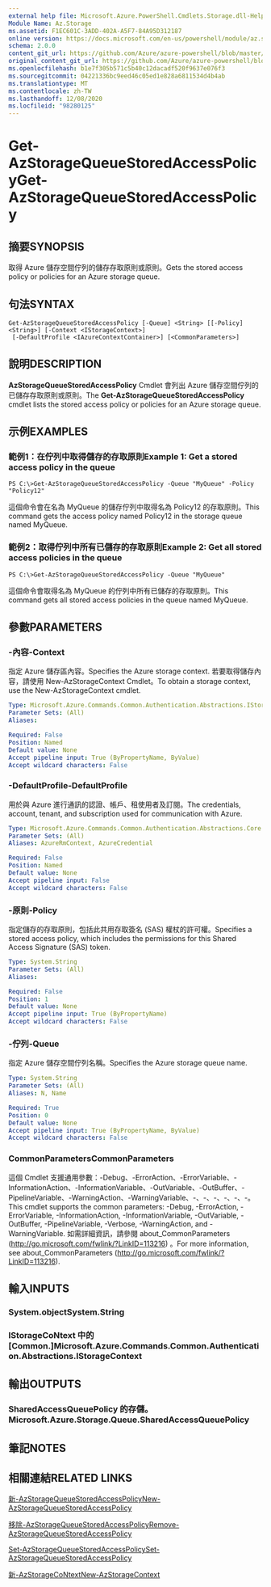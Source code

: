 ```yaml
---
external help file: Microsoft.Azure.PowerShell.Cmdlets.Storage.dll-Help.xml
Module Name: Az.Storage
ms.assetid: F1EC601C-3ADD-402A-A5F7-84A95D312187
online version: https://docs.microsoft.com/en-us/powershell/module/az.storage/get-azstoragequeuestoredaccesspolicy
schema: 2.0.0
content_git_url: https://github.com/Azure/azure-powershell/blob/master/src/Storage/Storage.Management/help/Get-AzStorageQueueStoredAccessPolicy.md
original_content_git_url: https://github.com/Azure/azure-powershell/blob/master/src/Storage/Storage.Management/help/Get-AzStorageQueueStoredAccessPolicy.md
ms.openlocfilehash: b1e7f305b571c5b40c12dacadf520f9637e076f3
ms.sourcegitcommit: 04221336bc9eed46c05ed1e828a6811534d4b4ab
ms.translationtype: MT
ms.contentlocale: zh-TW
ms.lasthandoff: 12/08/2020
ms.locfileid: "98280125"
---
```

# <span data-ttu-id="4202e-101">Get-AzStorageQueueStoredAccessPolicy</span><span class="sxs-lookup"><span data-stu-id="4202e-101">Get-AzStorageQueueStoredAccessPolicy</span></span>

## <span data-ttu-id="4202e-102">摘要</span><span class="sxs-lookup"><span data-stu-id="4202e-102">SYNOPSIS</span></span>
<span data-ttu-id="4202e-103">取得 Azure 儲存空間佇列的儲存存取原則或原則。</span><span class="sxs-lookup"><span data-stu-id="4202e-103">Gets the stored access policy or policies for an Azure storage queue.</span></span>

## <span data-ttu-id="4202e-104">句法</span><span class="sxs-lookup"><span data-stu-id="4202e-104">SYNTAX</span></span>

```
Get-AzStorageQueueStoredAccessPolicy [-Queue] <String> [[-Policy] <String>] [-Context <IStorageContext>]
 [-DefaultProfile <IAzureContextContainer>] [<CommonParameters>]
```

## <span data-ttu-id="4202e-105">說明</span><span class="sxs-lookup"><span data-stu-id="4202e-105">DESCRIPTION</span></span>
<span data-ttu-id="4202e-106">**AzStorageQueueStoredAccessPolicy** Cmdlet 會列出 Azure 儲存空間佇列的已儲存存取原則或原則。</span><span class="sxs-lookup"><span data-stu-id="4202e-106">The **Get-AzStorageQueueStoredAccessPolicy** cmdlet lists the stored access policy or policies for an Azure storage queue.</span></span>

## <span data-ttu-id="4202e-107">示例</span><span class="sxs-lookup"><span data-stu-id="4202e-107">EXAMPLES</span></span>

### <span data-ttu-id="4202e-108">範例1：在佇列中取得儲存的存取原則</span><span class="sxs-lookup"><span data-stu-id="4202e-108">Example 1: Get a stored access policy in the queue</span></span>
```
PS C:\>Get-AzStorageQueueStoredAccessPolicy -Queue "MyQueue" -Policy "Policy12"
```

<span data-ttu-id="4202e-109">這個命令會在名為 MyQueue 的儲存佇列中取得名為 Policy12 的存取原則。</span><span class="sxs-lookup"><span data-stu-id="4202e-109">This command gets the access policy named Policy12 in the storage queue named MyQueue.</span></span>

### <span data-ttu-id="4202e-110">範例2：取得佇列中所有已儲存的存取原則</span><span class="sxs-lookup"><span data-stu-id="4202e-110">Example 2: Get all stored access policies in the queue</span></span>
```
PS C:\>Get-AzStorageQueueStoredAccessPolicy -Queue "MyQueue"
```

<span data-ttu-id="4202e-111">這個命令會取得名為 MyQueue 的佇列中所有已儲存的存取原則。</span><span class="sxs-lookup"><span data-stu-id="4202e-111">This command gets all stored access policies in the queue named MyQueue.</span></span>

## <span data-ttu-id="4202e-112">參數</span><span class="sxs-lookup"><span data-stu-id="4202e-112">PARAMETERS</span></span>

### <span data-ttu-id="4202e-113">-內容</span><span class="sxs-lookup"><span data-stu-id="4202e-113">-Context</span></span>
<span data-ttu-id="4202e-114">指定 Azure 儲存區內容。</span><span class="sxs-lookup"><span data-stu-id="4202e-114">Specifies the Azure storage context.</span></span>
<span data-ttu-id="4202e-115">若要取得儲存內容，請使用 New-AzStorageContext Cmdlet。</span><span class="sxs-lookup"><span data-stu-id="4202e-115">To obtain a storage context, use the New-AzStorageContext cmdlet.</span></span>

```yaml
Type: Microsoft.Azure.Commands.Common.Authentication.Abstractions.IStorageContext
Parameter Sets: (All)
Aliases:

Required: False
Position: Named
Default value: None
Accept pipeline input: True (ByPropertyName, ByValue)
Accept wildcard characters: False
```

### <span data-ttu-id="4202e-116">-DefaultProfile</span><span class="sxs-lookup"><span data-stu-id="4202e-116">-DefaultProfile</span></span>
<span data-ttu-id="4202e-117">用於與 Azure 進行通訊的認證、帳戶、租使用者及訂閱。</span><span class="sxs-lookup"><span data-stu-id="4202e-117">The credentials, account, tenant, and subscription used for communication with Azure.</span></span>

```yaml
Type: Microsoft.Azure.Commands.Common.Authentication.Abstractions.Core.IAzureContextContainer
Parameter Sets: (All)
Aliases: AzureRmContext, AzureCredential

Required: False
Position: Named
Default value: None
Accept pipeline input: False
Accept wildcard characters: False
```

### <span data-ttu-id="4202e-118">-原則</span><span class="sxs-lookup"><span data-stu-id="4202e-118">-Policy</span></span>
<span data-ttu-id="4202e-119">指定儲存的存取原則，包括此共用存取簽名 (SAS) 權杖的許可權。</span><span class="sxs-lookup"><span data-stu-id="4202e-119">Specifies a stored access policy, which includes the permissions for this Shared Access Signature (SAS) token.</span></span>

```yaml
Type: System.String
Parameter Sets: (All)
Aliases:

Required: False
Position: 1
Default value: None
Accept pipeline input: True (ByPropertyName)
Accept wildcard characters: False
```

### <span data-ttu-id="4202e-120">-佇列</span><span class="sxs-lookup"><span data-stu-id="4202e-120">-Queue</span></span>
<span data-ttu-id="4202e-121">指定 Azure 儲存空間佇列名稱。</span><span class="sxs-lookup"><span data-stu-id="4202e-121">Specifies the Azure storage queue name.</span></span>

```yaml
Type: System.String
Parameter Sets: (All)
Aliases: N, Name

Required: True
Position: 0
Default value: None
Accept pipeline input: True (ByPropertyName, ByValue)
Accept wildcard characters: False
```

### <span data-ttu-id="4202e-122">CommonParameters</span><span class="sxs-lookup"><span data-stu-id="4202e-122">CommonParameters</span></span>
<span data-ttu-id="4202e-123">這個 Cmdlet 支援通用參數：-Debug、-ErrorAction、-ErrorVariable、-InformationAction、-InformationVariable、-OutVariable、-OutBuffer、-PipelineVariable、-WarningAction、-WarningVariable、-、-、-、-、-、-。</span><span class="sxs-lookup"><span data-stu-id="4202e-123">This cmdlet supports the common parameters: -Debug, -ErrorAction, -ErrorVariable, -InformationAction, -InformationVariable, -OutVariable, -OutBuffer, -PipelineVariable, -Verbose, -WarningAction, and -WarningVariable.</span></span> <span data-ttu-id="4202e-124">如需詳細資訊，請參閱 about_CommonParameters (http://go.microsoft.com/fwlink/?LinkID=113216) 。</span><span class="sxs-lookup"><span data-stu-id="4202e-124">For more information, see about_CommonParameters (http://go.microsoft.com/fwlink/?LinkID=113216).</span></span>

## <span data-ttu-id="4202e-125">輸入</span><span class="sxs-lookup"><span data-stu-id="4202e-125">INPUTS</span></span>

### <span data-ttu-id="4202e-126">System.object</span><span class="sxs-lookup"><span data-stu-id="4202e-126">System.String</span></span>

### <span data-ttu-id="4202e-127">IStorageCoNtext 中的 [Common.]</span><span class="sxs-lookup"><span data-stu-id="4202e-127">Microsoft.Azure.Commands.Common.Authentication.Abstractions.IStorageContext</span></span>

## <span data-ttu-id="4202e-128">輸出</span><span class="sxs-lookup"><span data-stu-id="4202e-128">OUTPUTS</span></span>

### <span data-ttu-id="4202e-129">SharedAccessQueuePolicy 的存儲。</span><span class="sxs-lookup"><span data-stu-id="4202e-129">Microsoft.Azure.Storage.Queue.SharedAccessQueuePolicy</span></span>

## <span data-ttu-id="4202e-130">筆記</span><span class="sxs-lookup"><span data-stu-id="4202e-130">NOTES</span></span>

## <span data-ttu-id="4202e-131">相關連結</span><span class="sxs-lookup"><span data-stu-id="4202e-131">RELATED LINKS</span></span>

[<span data-ttu-id="4202e-132">新-AzStorageQueueStoredAccessPolicy</span><span class="sxs-lookup"><span data-stu-id="4202e-132">New-AzStorageQueueStoredAccessPolicy</span></span>](./New-AzStorageQueueStoredAccessPolicy.md)

[<span data-ttu-id="4202e-133">移除-AzStorageQueueStoredAccessPolicy</span><span class="sxs-lookup"><span data-stu-id="4202e-133">Remove-AzStorageQueueStoredAccessPolicy</span></span>](./Remove-AzStorageQueueStoredAccessPolicy.md)

[<span data-ttu-id="4202e-134">Set-AzStorageQueueStoredAccessPolicy</span><span class="sxs-lookup"><span data-stu-id="4202e-134">Set-AzStorageQueueStoredAccessPolicy</span></span>](./Set-AzStorageQueueStoredAccessPolicy.md)

[<span data-ttu-id="4202e-135">新-AzStorageCoNtext</span><span class="sxs-lookup"><span data-stu-id="4202e-135">New-AzStorageContext</span></span>](./New-AzStorageContext.md)


